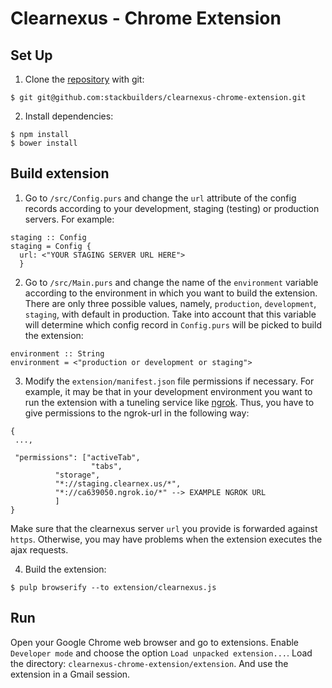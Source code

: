 # Clearnexus - Chrome Extension

## Set Up

1. Clone the [repository][repository] with git:

```
$ git git@github.com:stackbuilders/clearnexus-chrome-extension.git
```

2. Install dependencies:

```
$ npm install
$ bower install
```


## Build extension

1. Go to `/src/Config.purs` and change the `url` attribute of the config records according to your development,
   staging (testing) or production servers. For example:

```
staging :: Config
staging = Config {
  url: <"YOUR STAGING SERVER URL HERE">
  }
```

2. Go to `/src/Main.purs` and change the name of the `environment` variable according to the environment in which you
   want to build the extension. There are only three possible values, namely, `production`, `development`, `staging`,
   with default in production. Take into account that this variable will determine which config record in `Config.purs`
   will be picked to build the extension:

```
environment :: String
environment = <"production or development or staging">
```

3. Modify the `extension/manifest.json` file permissions if necessary. For example, it may be that in your development
   environment you want to run the extension with a tuneling service like [ngrok](https://ngrok.com/). Thus, you have
   to give permissions to the ngrok-url in the following way:

```
{
 ...,

 "permissions": ["activeTab",
                  "tabs",
		  "storage",
		  "*://staging.clearnex.us/*",
		  "*://ca639050.ngrok.io/*" --> EXAMPLE NGROK URL
		  ]
}
```
   Make sure that the clearnexus server `url` you provide is forwarded against `https`. Otherwise, you may have
   problems when the extension executes the ajax requests.

4. Build the extension:

```
$ pulp browserify --to extension/clearnexus.js
```


## Run

Open your Google Chrome web browser and go to extensions. Enable `Developer mode` and choose the option
`Load unpacked extension...`. Load the directory: `clearnexus-chrome-extension/extension`. And use the extension
in a Gmail session.

[repository]: https://github.com/stackbuilders/clearnexus-chrome-extension
